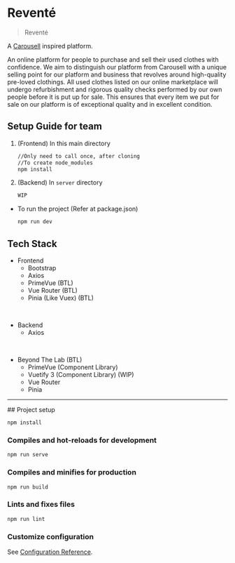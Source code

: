 # Reventé

> Reventé

A [Carousell](https://www.carousell.sg/) inspired platform.

An online platform for people to purchase and sell their used clothes with confidence. We aim to distinguish our platform from Carousell with a unique selling point for our platform and business that revolves around high-quality pre-loved clothings. All used clothes listed on our online marketplace will undergo refurbishment and rigorous quality checks performed by our own people before it is put up for sale. This ensures that every item we put for sale on our platform is of exceptional quality and in excellent condition.

## Setup Guide for team

1. (Frontend) In this main directory
    ```Bash
    //Only need to call once, after cloning
    //To create node_modules
    npm install
    ```
2. (Backend) In `server` directory
    ```bash
    WIP
    ```

-   To run the project (Refer at package.json)
    ```Bash
    npm run dev
    ```

## Tech Stack

-   Frontend
    -   Bootstrap
    -   Axios
    -   PrimeVue (BTL)
    -   Vue Router (BTL)
    -   Pinia (Like Vuex) (BTL)

<br/>

-   Backend
    -   Axios

<br/>

-   Beyond The Lab (BTL)
    -   PrimeVue (Component Library)
    -   Vuetify 3 (Component Library) (WIP)
    -   Vue Router
    -   Pinia

<hr />
## Project setup

```
npm install
```

### Compiles and hot-reloads for development

```
npm run serve
```

### Compiles and minifies for production

```
npm run build
```

### Lints and fixes files

```
npm run lint
```

### Customize configuration

See [Configuration Reference](https://cli.vuejs.org/config/).
